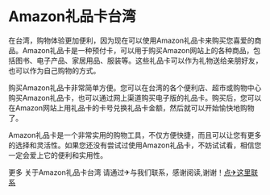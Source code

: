# Amazon礼品卡台湾

在台湾，购物体验更加便利，因为现在可以使用Amazon礼品卡来购买您喜爱的商品。Amazon礼品卡是一种预付卡，可以用于购买Amazon网站上的各种商品，包括图书、电子产品、家居用品、服装等。这些礼品卡可以作为礼物送给亲朋好友，也可以作为自己购物的方式。

购买Amazon礼品卡非常简单方便。您可以在台湾的各个便利店、超市或购物中心购买Amazon礼品卡，也可以通过网上渠道购买电子版的礼品卡。购买后，您可以在Amazon网站上用礼品卡的卡号兑换礼品卡金额，然后就可以开始愉快地购物了。

Amazon礼品卡是一个非常实用的购物工具，不仅方便快捷，而且可以让您有更多的选择和灵活性。如果您还没有尝试过使用Amazon礼品卡，不妨试试看，相信您一定会爱上它的便利和实用性。

更多 关于Amazon礼品卡台湾 请通过✈与我们联系，感谢阅读,谢谢！[点✈这里联系](https://acc.k02.cc)